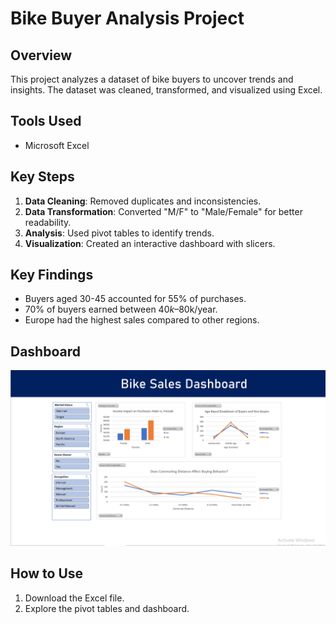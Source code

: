# Bike Buyer Analysis Project  

## Overview  
This project analyzes a dataset of bike buyers to uncover trends and insights. The dataset was cleaned, transformed, and visualized using Excel.  

## Tools Used  
- Microsoft Excel  

## Key Steps  
1. **Data Cleaning**: Removed duplicates and inconsistencies.  
2. **Data Transformation**: Converted "M/F" to "Male/Female" for better readability.  
3. **Analysis**: Used pivot tables to identify trends.  
4. **Visualization**: Created an interactive dashboard with slicers.  

## Key Findings  
- Buyers aged 30-45 accounted for 55% of purchases.  
- 70% of buyers earned between $40k–$80k/year.  
- Europe had the highest sales compared to other regions.  

## Dashboard  
![Dashboard](images/Dashboard.PNG)  

## How to Use  
1. Download the Excel file.  
2. Explore the pivot tables and dashboard.  
